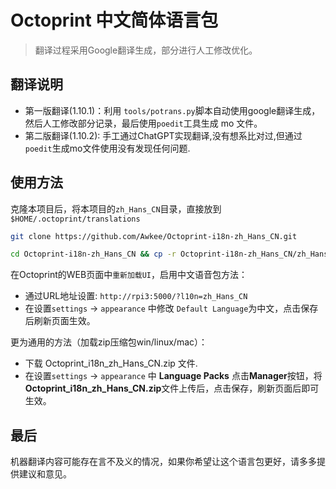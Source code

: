 # Octoprint 中文简体语言包
>  翻译过程采用Google翻译生成，部分进行人工修改优化。


## 翻译说明

- 第一版翻译(1.10.1)：利用 `tools/potrans.py`脚本自动使用google翻译生成，然后人工修改部分记录，最后使用`poedit`工具生成 mo 文件。
- 第二版翻译(1.10.2): 手工通过ChatGPT实现翻译,没有想系比对过,但通过`poedit`生成mo文件使用没有发现任何问题.

## 使用方法


克隆本项目后，将本项目的`zh_Hans_CN`目录，直接放到 `$HOME/.octoprint/translations`
```bash
git clone https://github.com/Awkee/Octoprint-i18n-zh_Hans_CN.git

cd Octoprint-i18n-zh_Hans_CN && cp -r Octoprint-i18n-zh_Hans_CN/zh_Hans_CN $HOME/.octoprint/translations

```

在Octoprint的WEB页面中`重新加载UI`，启用中文语音包方法：

- 通过URL地址设置: `http://rpi3:5000/?l10n=zh_Hans_CN` 
- 在设置`settings` -> `appearance` 中修改 `Default Language`为中文，点击保存后刷新页面生效。



更为通用的方法（加载zip压缩包win/linux/mac）：
- 下载 Octoprint_i18n_zh_Hans_CN.zip 文件.
- 在设置`settings` -> `appearance` 中 **Language Packs** 点击**Manager**按钮，将 **Octoprint_i18n_zh_Hans_CN.zip**文件上传后，点击保存，刷新页面后即可生效。



## 最后

机器翻译内容可能存在言不及义的情况，如果你希望让这个语言包更好，请多多提供建议和意见。

